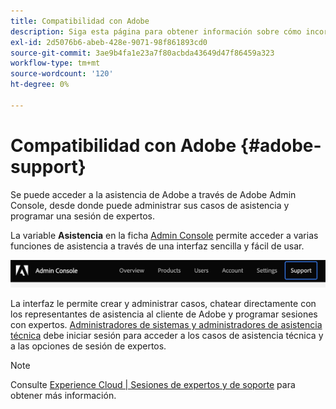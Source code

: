 ```yaml
---
title: Compatibilidad con Adobe
description: Siga esta página para obtener información sobre cómo incorporar los recursos de ayuda y la compatibilidad con el Adobe.
exl-id: 2d5076b6-abeb-428e-9071-98f861893cd0
source-git-commit: 3ae9b4fa1e23a7f80acbda43649d47f86459a323
workflow-type: tm+mt
source-wordcount: '120'
ht-degree: 0%

---
```


# Compatibilidad con Adobe {#adobe-support}

Se puede acceder a la asistencia de Adobe a través de Adobe Admin Console, desde donde puede administrar sus casos de asistencia y programar una sesión de expertos.

La variable **Asistencia** en la ficha [Admin Console](https://adminconsole.adobe.com/) permite acceder a varias funciones de asistencia a través de una interfaz sencilla y fácil de usar.

![image](/help/onboarding/learn-concepts/assets/support-menu.png)

La interfaz le permite crear y administrar casos, chatear directamente con los representantes de asistencia al cliente de Adobe y programar sesiones con expertos. [Administradores de sistemas y administradores de asistencia técnica](https://helpx.adobe.com/enterprise/using/admin-roles.ug.html) debe iniciar sesión para acceder a los casos de asistencia técnica y a las opciones de sesión de expertos.

>[!NOTE]
> Consulte [Experience Cloud | Sesiones de expertos y de soporte](https://helpx.adobe.com/enterprise/admin-guide.html/enterprise/using/support-for-experience-cloud.ug.html) para obtener más información.
